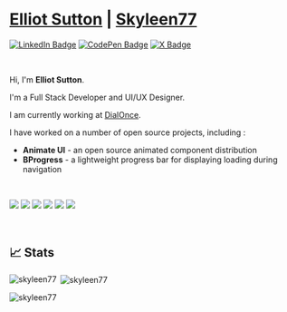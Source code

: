 # [Elliot Sutton](https://elliot-sutton.com) | [Skyleen77](https://skyleen.fr)

[![LinkedIn Badge](https://img.shields.io/badge/LinkedIn-Profile-informational?style=flat&logo=linkedin&logoColor=white&color=0D76A8)](https://www.linkedin.com/in/elliot-sutton/)
[![CodePen Badge](https://img.shields.io/badge/CodePen-Profile-informational?style=flat&logo=codepen&logoColor=white&color=black)](https://codepen.io/Skyyy77)
[![X Badge](https://img.shields.io/badge/X-Profile-informational?style=flat&logo=x&logoColor=white&color=black)](https://x.com/elliot_stn)

<br>

Hi, I'm **Elliot Sutton**.

I'm a Full Stack Developer and UI/UX Designer.

I am currently working at [DialOnce](https://dialonce.ai).

I have worked on a number of open source projects, including :
- **Animate UI** - an open source animated component distribution
- **BProgress** - a lightweight progress bar for displaying loading during navigation

<br>

![](https://img.shields.io/badge/Code-Node.js-informational?style=flat&logo=node.js&logoColor=white&color=8cbf3d)
![](https://img.shields.io/badge/Code-TypeScript-informational?style=flat&logo=typescript&logoColor=white&color=007ACC)
![](https://img.shields.io/badge/Code-JavaScript-informational?style=flat&logo=JavaScript&logoColor=white&color=f3df49)
![](https://img.shields.io/badge/Code-React-informational?style=flat&logo=react&logoColor=white&color=61dafb)
![](https://img.shields.io/badge/Code-Next.js-informational?style=flat&logo=next.js&logoColor=white&color=000000)
![](https://img.shields.io/badge/Design-TailwindCSS-informational?style=flat&logo=tailwindcss&logoColor=white&color=00BCFF)

<br>

## 📈 Stats

<p><img align="left" src="https://github-readme-stats.vercel.app/api/top-langs?username=skyleen77&show_icons=true&theme=light&locale=en&layout=compact" alt="skyleen77" /></p>

<p>&nbsp;<img align="center" src="https://github-readme-stats.vercel.app/api?username=skyleen77&show_icons=true&theme=light&locale=en" alt="skyleen77" /></p>

<p><img align="center" src="https://github-readme-streak-stats.herokuapp.com/?user=skyleen77&theme=light" alt="skyleen77" /></p>
